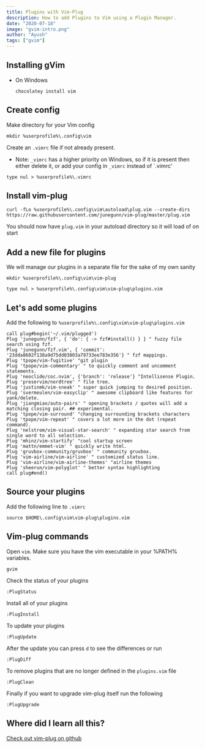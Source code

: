 ```yaml
---
title: Plugins with Vim-Plug
description: How to add Plugins to Vim using a Plugin Manager.
date: "2020-07-18"
image: "gvim-intro.png"
author: "Ayush"
tags: ["gvim"]
---
```


## Installing gVim

- On Windows

  ```
  chocolatey install vim
  ```

## Create config

Make directory for your Vim config

```
mkdir %userprofile%\.config\vim
```

Create an `.vimrc` file if not already present.
- Note: `_vimrc` has a higher priority on Windows, so if it is present then either delete it, or add your config in `_vimrc` instead of `.vimrc'


```
type nul > %userprofile%\.vimrc
```

## Install vim-plug

```
curl -fLo %userprofile%\.config\vim\autoload\plug.vim --create-dirs https://raw.githubusercontent.com/junegunn/vim-plug/master/plug.vim
```

You should now have `plug.vim` in your autoload directory so it will load of on start

## Add a new file for plugins

We will manage our plugins in a separate file for the sake of my own sanity

```
mkdir %userprofile%\.config\vim\vim-plug

type nul > %userprofile%\.config\vim\vim-plug\plugins.vim
```

## Let's add some plugins

Add the following to `%userprofile%\.config\vim\vim-plug\plugins.vim`

```
call plug#begin('~/.vim/plugged')
Plug 'junegunn/fzf', { 'do': { -> fzf#install() } } " fuzzy file search using fzf.
Plug 'junegunn/fzf.vim', { 'commit': '23dda8602f138a9d75dd03803a79733ee783e356'} " fzf mappings.
Plug 'tpope/vim-fugitive' "git plugin
Plug 'tpope/vim-commentary' " to quickly comment and uncomment statements.
Plug 'neoclide/coc.nvim', {'branch': 'release'} "Intellisense Plugin.
Plug 'preservim/nerdtree' " file tree.
Plug 'justinmk/vim-sneak' " super quick jumping to desired position.
Plug 'svermeulen/vim-easyclip' " awesome clipboard like features for yank/delete.
Plug 'jiangmiao/auto-pairs' " opening brackets / quotes will add a matching closing pair. ## experimental.
Plug 'tpope/vim-surround' "changing surrounding brackets characters
Plug 'tpope/vim-repeat' " covers a lot more in the dot (repeat command).
Plug 'nelstrom/vim-visual-star-search' " expanding star search from single word to all selection.
Plug 'mhinz/vim-startify' "cool startup screen
Plug 'mattn/emmet-vim' " quickly write html.
Plug 'gruvbox-community/gruvbox' " community gruvbox.
Plug 'vim-airline/vim-airline' " customized status line.
Plug 'vim-airline/vim-airline-themes' "airline themes
Plug 'sheerun/vim-polyglot' " better syntax highlighting
call plug#end()
```

## Source your plugins

Add the following line to `.vimrc`

```
source $HOME\.config\vim\vim-plug\plugins.vim
```

## Vim-plug commands

Open `vim`. Make sure you have the vim executable in your %PATH% variables.

```
gvim
```

Check the status of your plugins

```
:PlugStatus
```

Install all of your plugins

```
:PlugInstall
```

To update your plugins

```
:PlugUpdate
```

After the update you can press `d` to see the differences or run

```
:PlugDiff
```

To remove plugins that are no longer defined in the `plugins.vim` file

```
:PlugClean
```

Finally if you want to upgrade vim-plug itself run the following

```
:PlugUpgrade
```

## Where did I learn all this?

[Check out vim-plug on github](https://github.com/junegunn/vim-plug)

